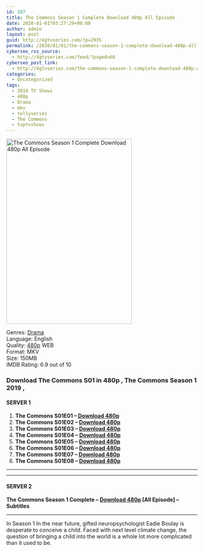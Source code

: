 ```yaml
---
id: 107
title: The Commons Season 1 Complete Download 480p All Episode
date: 2020-01-01T03:27:29+00:00
author: admin
layout: post
guid: http://4gtvseries.com/?p=2935
permalink: /2020/01/01/the-commons-season-1-complete-download-480p-all-episode/
cyberseo_rss_source:
  - http://4gtvseries.com/feed/?paged=60
cyberseo_post_link:
  - http://4gtvseries.com/the-commons-season-1-complete-download-480p-all-episode/
categories:
  - Uncategorized
tags:
  - 2019 TV Shows
  - 480p
  - Drama
  - mkv
  - tellyseries
  - The Commons
  - toptvshows
---
```

<img loading="lazy" class="aligncenter" src="https://3.bp.blogspot.com/-6e_sjWppupg/XgwOW2rJO2I/AAAAAAAAAvo/qPvAWX7zhik87fsxtFYY0JVpqLGPKgk3ACK4BGAYYCw/s1600/The%2BCommons%2BSeason%2B1.jpg" alt="The Commons Season 1 Complete Download 480p All Episode" width="330" height="488" />

Genres:&nbsp;<a href="http://4gtvseries.com/tag/drama/" data-wpel-link="internal">Drama</a>  
Language: English  
Quality:&nbsp;<a href="http://4gtvseries.com/tag/480p/" data-wpel-link="internal">480p</a> WEB  
Format: MKV  
Size: 150MB  
IMDB Rating: 6.9 out of 10

### **Download The Commons S01 in 480p , The Commons Season 1 2019 ,&nbsp;**

#### <span><strong>SERVER 1</strong></span>

  1. **The Commons S01E01 – <a href="http://slink.dl480p.xyz/drWHYt" data-wpel-link="external" target="_blank" rel="nofollow external noopener noreferrer" class="wpel-icon-left"><i class="wpel-icon fa fa-download" aria-hidden="true"></i>Download 480p</a>**
  2. **The Commons S01E02 – <a href="http://slink.dl480p.xyz/PJyqI" data-wpel-link="external" target="_blank" rel="nofollow external noopener noreferrer" class="wpel-icon-left"><i class="wpel-icon fa fa-download" aria-hidden="true"></i>Download 480p</a>**
  3. **The Commons S01E03 – <a href="http://slink.dl480p.xyz/k8IZ4B" data-wpel-link="external" target="_blank" rel="nofollow external noopener noreferrer" class="wpel-icon-left"><i class="wpel-icon fa fa-download" aria-hidden="true"></i>Download 480p</a>**
  4. **The Commons S01E04 – <a href="http://slink.dl480p.xyz/TqhI" data-wpel-link="external" target="_blank" rel="nofollow external noopener noreferrer" class="wpel-icon-left"><i class="wpel-icon fa fa-download" aria-hidden="true"></i>Download 480p</a>**
  5. **The Commons S01E05 – <a href="http://slink.dl480p.xyz/3yKU1t" data-wpel-link="external" target="_blank" rel="nofollow external noopener noreferrer" class="wpel-icon-left"><i class="wpel-icon fa fa-download" aria-hidden="true"></i>Download 480p</a>**
  6. **The Commons S01E06 – <a href="http://slink.dl480p.xyz/nfEM0j" data-wpel-link="external" target="_blank" rel="nofollow external noopener noreferrer" class="wpel-icon-left"><i class="wpel-icon fa fa-download" aria-hidden="true"></i>Download 480p</a>**
  7. **The Commons S01E07 – <a href="http://slink.dl480p.xyz/523ydMJ" data-wpel-link="external" target="_blank" rel="nofollow external noopener noreferrer" class="wpel-icon-left"><i class="wpel-icon fa fa-download" aria-hidden="true"></i>Download 480p</a>**
  8. **The Commons S01E08 – <a href="http://slink.dl480p.xyz/iIRBrNI" data-wpel-link="external" target="_blank" rel="nofollow external noopener noreferrer" class="wpel-icon-left"><i class="wpel-icon fa fa-download" aria-hidden="true"></i>Download 480p</a>**

* * *

* * *

#### <span><strong>SERVER 2</strong></span>

**The Commons Season 1 Complete – <a href="http://dl480p.xyz/3080/" data-wpel-link="external" target="_blank" rel="nofollow external noopener noreferrer" class="wpel-icon-left"><i class="wpel-icon fa fa-download" aria-hidden="true"></i>Download 480p</a> [All Episode] – Subtitles**

* * *

In Season 1 In the near future, gifted neuropsychologist Eadie Boulay is desperate to conceive a child. Faced with next level climate change, the question of bringing a child into the world is a whole lot more complicated than it used to be.

<div align="center">
</div>